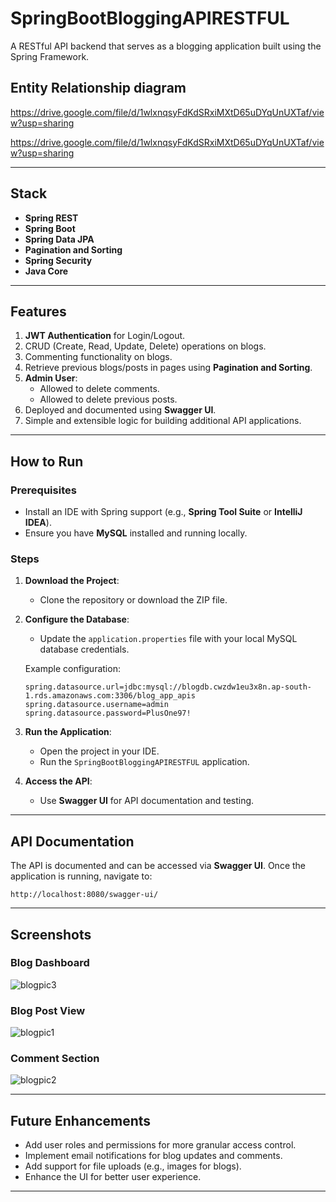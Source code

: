 # SpringBootBloggingAPIRESTFUL

A RESTful API backend that serves as a blogging application built using the Spring Framework.

## Entity Relationship diagram
https://drive.google.com/file/d/1wlxnqsyFdKdSRxiMXtD65uDYqUnUXTaf/view?usp=sharing

https://drive.google.com/file/d/1wlxnqsyFdKdSRxiMXtD65uDYqUnUXTaf/view?usp=sharing


---

## Stack

- **Spring REST**
- **Spring Boot**
- **Spring Data JPA**
- **Pagination and Sorting**
- **Spring Security**
- **Java Core**

---

## Features

1. **JWT Authentication** for Login/Logout.
2. CRUD (Create, Read, Update, Delete) operations on blogs.
3. Commenting functionality on blogs.
4. Retrieve previous blogs/posts in pages using **Pagination and Sorting**.
5. **Admin User**:
   - Allowed to delete comments.
   - Allowed to delete previous posts.
6. Deployed and documented using **Swagger UI**.
7. Simple and extensible logic for building additional API applications.

---

## How to Run

### Prerequisites

- Install an IDE with Spring support (e.g., **Spring Tool Suite** or **IntelliJ IDEA**).
- Ensure you have **MySQL** installed and running locally.

### Steps

1. **Download the Project**:
   - Clone the repository or download the ZIP file.

2. **Configure the Database**:
   - Update the `application.properties` file with your local MySQL database credentials.

   Example configuration:
   ```properties
   spring.datasource.url=jdbc:mysql://blogdb.cwzdw1eu3x8n.ap-south-1.rds.amazonaws.com:3306/blog_app_apis
   spring.datasource.username=admin
   spring.datasource.password=PlusOne97!
   ```

3. **Run the Application**:
   - Open the project in your IDE.
   - Run the `SpringBootBloggingAPIRESTFUL` application.

4. **Access the API**:
   - Use **Swagger UI** for API documentation and testing.

---

## API Documentation

The API is documented and can be accessed via **Swagger UI**. Once the application is running, navigate to:

```
http://localhost:8080/swagger-ui/
```

---

## Screenshots

### Blog Dashboard
![blogpic3](https://github.com/TechnoDiktator/SpringBootBloggingAPIRESTFUL/assets/99278069/4ade1393-c12c-4c68-b1bb-e111b9ec0ee4)

### Blog Post View
![blogpic1](https://github.com/TechnoDiktator/SpringBootBloggingAPIRESTFUL/assets/99278069/bb85cf56-df3f-4f69-b598-d70049b9b382)

### Comment Section
![blogpic2](https://github.com/TechnoDiktator/SpringBootBloggingAPIRESTFUL/assets/99278069/c6ef7f83-31f0-451d-b28e-54858c81f3d5)

---

## Future Enhancements

- Add user roles and permissions for more granular access control.
- Implement email notifications for blog updates and comments.
- Add support for file uploads (e.g., images for blogs).
- Enhance the UI for better user experience.

---

